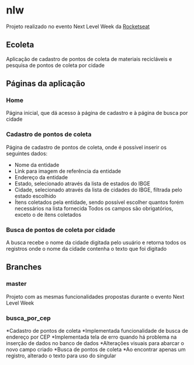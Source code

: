 # nlw

Projeto realizado no evento Next Level Week da [Rocketseat](https://rocketseat.com.br/)

## Ecoleta
Aplicação de cadastro de pontos de coleta de materiais recicláveis e pesquisa de pontos de coleta por cidade

## Páginas da aplicação
### Home
Página inicial, que dá acesso à página de cadastro e à página de busca por cidade
### Cadastro de pontos de coleta
Página de cadastro de pontos de coleta, onde é possível inserir os seguintes dados:
- Nome da entidade
- Link para imagem de referência da entidade
- Endereço da entidade
- Estado, selecionado através da lista de estados do IBGE
- Cidade, selecionado através da lista de cidades do IBGE, filtrada pelo estado escolhido
- Ítens coletados pela entidade, sendo possível escolher quantos forém necessários na lista fornecida
Todos os campos são obrigatórios, exceto o de ítens coletados
### Busca de pontos de coleta por cidade
A busca recebe o nome da cidade digitada pelo usuário e retorna todos os registros onde o nome da cidade contenha o texto que foi digitado

## Branches
### master
Projeto com as mesmas funcionalidades propostas durante o evento Next Level Week
### busca_por_cep
*Cadastro de pontos de coleta
 *Implementada funcionalidade de busca de endereço por CEP
 *Implementada tela de erro quando há problema na inserção de dados no banco de dados
 *Alterações visuais para abarcar o novo campo criado
*Busca de pontos de coleta
 *Ao encontrar apenas um registro, alterado o texto para uso do singular
